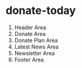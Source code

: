 # donate-today

1. Header Area
2. Donate Area
3. Donate Plan Area
4. Latest News Area
5. Newsletter Area
6. Footer Area
